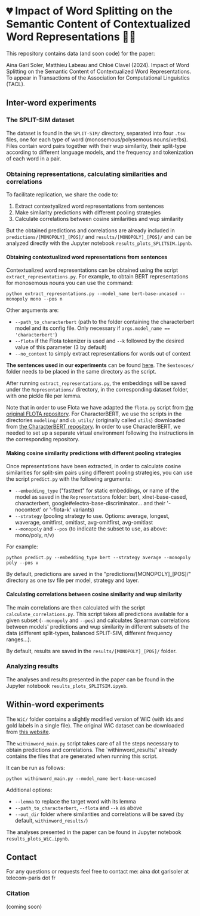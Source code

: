 # 💔 Impact of Word Splitting on the Semantic Content of Contextualized Word Representations 🖖🏻

This repository contains data (and soon code) for the paper:

Aina Garí Soler, Matthieu Labeau and Chloé Clavel (2024). Impact of Word Splitting on the Semantic Content of Contextualized Word Representations. To appear in Transactions of the Association for Computational Linguistics (TACL).

## Inter-word experiments

### The SPLIT-SIM dataset

The dataset is found in the `SPLIT-SIM/` directory, separated into four `.tsv` files, one for each type of word (monosemous/polysemous nouns/verbs). Files contain word pairs together with their wup similarity, their split-type according to different language models, and the frequency and tokenization of each word in a pair.
### Obtaining representations, calculating similarities and correlations

To facilitate replication, we share the code to:

1. Extract contextyalized word representations from sentences
2. Make similarity predictions with different pooling strategies
3. Calculate correlations between cosine similarities and wup similarity

But the obtained predictions and correlations are already included in `predictions/[MONOPOLY]_[POS]/` and `results/[MONOPOLY]_[POS]/` and can be analyzed directly with the Jupyter notebook `results_plots_SPLITSIM.ipynb`.


#### Obtaining contextualized word representations from sentences

Contextualized word representations can be obtained using the script `extract_representations.py`. For example, to obtain BERT representations for monosemous nouns you can use the command:

`python extract_representations.py --model_name bert-base-uncased --monopoly mono --pos n`

Other arguments are:
* `--path_to_characterbert` (path to the folder containing the characterbert model and its config file. Only necessary if `args.model_name == 'characterbert'`)
* `--flota` if the Flota tokenizer is used and `--k` followed by the desired value of this parameter (3 by default)
* `--no_context` to simply extract representations for words out of context

**The sentences used in our experiments** can be found [here](https://drive.google.com/file/d/1yMJisCWTL2JSYt0RYDNp0VSEJQLh0q1h/view?usp=drive_link). The `Sentences/` folder needs to be placed in the same directory as the script.

After running `extract_representations.py`, the embeddings will be saved under the `Representations/` directory, in the corresponding dataset folder, with one pickle file per lemma.

Note that in order to use Flota we have adapted the `flota.py` script from [the original FLOTA repository](https://github.com/valentinhofmann/flota). For CharacterBERT, we use the scripts in the directories `modeling/` and `cb_utils/` (originally called `utils`) downloaded from [the CharacterBERT repository](https://github.com/helboukkouri/character-bert). In order to use CharacterBERT, we needed to set up a separate virtual environment following the instructions in the corresponding repository.


#### Making cosine similarity predictions with different pooling strategies


Once representations have been extracted, in order to calculate cosine similarities for split-sim pairs using different pooling strategies, you can use the script `predict.py` with the following arguments:

* `--embedding_type` ("fasttext" for static embeddings, or name of the model as saved in the `Representations` folder: bert, xlnet-base-cased, characterbert, google#electra-base-discriminator... and their '-nocontext' or '-flota-k' variants)
* `--strategy` (pooling strategy to use. Options: average, longest, waverage, omitfirst, omitlast, avg-omitfirst, avg-omitlast
* `--monopoly` and `--pos` (to indicate the subset to use, as above: mono/poly, n/v)

For example:

`python predict.py --embedding_type bert --strategy average --monopoly poly --pos v`


By default, predictions are saved in the "predictions/[MONOPOLY]_[POS]/" directory as one tsv file per model, strategy and layer.

#### Calculating correlations between cosine similarity and wup similarity

The main correlations are then calculated with the script `calculate_correlations.py`. 
This script takes all predictions available for a given subset (`--monopoly` and `--pos`) and calculates Spearman correlations between models' predictions and wup similarity in different subsets of the data (different split-types, balanced SPLIT-SIM, different frequency ranges...).

By default, results are saved in the `results/[MONOPOLY]_[POS]/` folder. 


### Analyzing results

The analyses and results presented in the paper can be found in the Jupyter notebook `results_plots_SPLITSIM.ipynb`.


## Within-word experiments 

The `WiC/` folder contains a slightly modified version of WiC (with ids and gold labels in a single file). The original WiC dataset can be downloaded from [this website](https://pilehvar.github.io/wic/).

The `withinword_main.py` script takes care of all the steps necessary to obtain predictions and correlations. The `withinword_results/' already contains the files that are generated when running this script.

It can be run as follows:

`python withinword_main.py --model_name bert-base-uncased`

Additional options:

* `--lemma` to replace the target word with its lemma
* `--path_to_characterbert`, `--flota` and `--k` as above
* `--out_dir` folder where similarities and correlations will be saved (by default, `withinword_results/`)

The analyses presented in the paper can be found in Jupyter notebook `results_plots_WiC.ipynb`.


## Contact

For any questions or requests feel free to contact me: aina dot garisoler at telecom-paris dot fr


### Citation

(coming soon)
